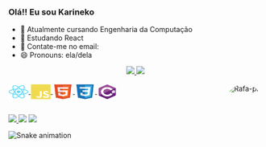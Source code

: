 ### Olá!! Eu sou Karineko


- 📜 Atualmente cursando Engenharia da Computação
- 🌱 Estudando React
- 💬 Contate-me no email: 
- 😄 Pronouns: ela/dela

<div align="center">
  <a href="https://github.com/karineko">
  <img height="180em" src="https://github-readme-stats.vercel.app/api?username=karineko&show_icons=true&theme=dracula&include_all_commits=true&count_private=true"/>
  <img height="180em" src="https://github-readme-stats.vercel.app/api/top-langs/?username=karineko&layout=compact&langs_count=7&theme=dracula"/>
</div>
<div style="display: inline_block"><br>
  <img align="center" alt="Karineko-React" height="30" width="40" src="https://raw.githubusercontent.com/devicons/devicon/master/icons/react/react-original.svg">
  <img align="center" alt="Karineko-Js" height="30" width="40" src="https://raw.githubusercontent.com/devicons/devicon/master/icons/javascript/javascript-plain.svg">
  <img align="center" alt="Karineko-HTML" height="30" width="40" src="https://raw.githubusercontent.com/devicons/devicon/master/icons/html5/html5-original.svg">
  <img align="center" alt="Karineko-CSS" height="30" width="40" src="https://raw.githubusercontent.com/devicons/devicon/master/icons/css3/css3-original.svg">
  <img align="center" alt="Karineko-Csharp" height="30" width="40" src="https://raw.githubusercontent.com/devicons/devicon/master/icons/csharp/csharp-original.svg">
  <img align="right" alt="Rafa-pic" height="150" style="border-radius:50px;" src="https://cdn.discordapp.com/attachments/913196512840921214/997298130477400154/karineko.png">
</div>

##

<div>
 <a href="www.linkedin.com/in/karine-marques-hara-5a3520236" target="_blank"><img src="https://img.shields.io/badge/-LinkedIn-%230077B5?style=for-the-badge&logo=linkedin&logoColor=white" target="_blank">
  <a href = "mailto:karine.mhara@gmail.com"><img src="https://img.shields.io/badge/-Gmail-%23333?style=for-the-badge&logo=gmail&logoColor=white" target="_blank"></a>
  <a href="https://www.instagram.com/karine.mhara/" target="_blank"><img src="https://img.shields.io/badge/-Instagram-%23E4405F?style=for-the-badge&logo=instagram&logoColor=white" target="_blank"></a>

  
 
 ![Snake animation](https://github.com/karineko/karineko/blob/output/github-contribution-grid-snake.svg)
</div>
